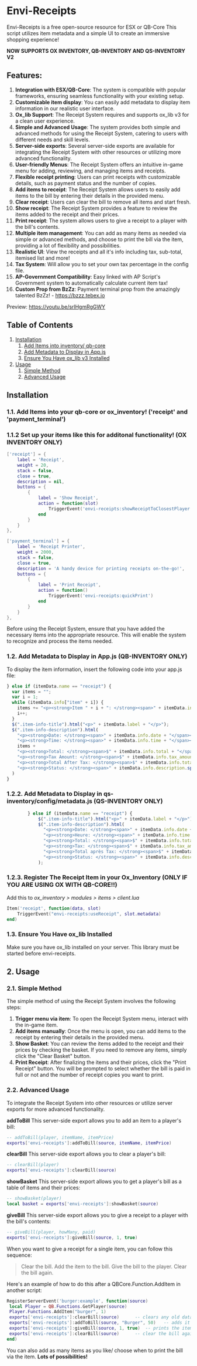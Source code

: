 # Envi-Receipts

Envi-Receipts is a free open-source resource for ESX or QB-Core
This script utilizes item metadata and a simple UI to create an immersive shopping experience!

**NOW SUPPORTS OX INVENTORY, QB-INVENTORY AND QS-INVENTORY V2**

## Features:

1. **Integration with ESX/QB-Core**: The system is compatible with popular frameworks, ensuring seamless functionality with your existing setup.
2. **Customizable item display**: You can easily add metadata to display item information in our realistic user interface.
3. **Ox_lib Support**: The Receipt System requires and supports ox_lib v3 for a clean user experience.
4. **Simple and Advanced Usage**: The system provides both simple and advanced methods for using the Receipt System, catering to users with different needs and skill levels.
5. **Server-side exports**: Several server-side exports are available for integrating the Receipt System with other resources or utilizing more advanced functionality.
6. **User-friendly Menus**: The Receipt System offers an intuitive in-game menu for adding, reviewing, and managing items and receipts.
7. **Flexible receipt printing**: Users can print receipts with customizable details, such as payment status and the number of copies.
8. **Add items to receipt**: The Receipt System allows users to easily add items to the bill by entering their details in the provided menu.
9. **Clear receipt**: Users can clear the bill to remove all items and start fresh.
10. **Show receipt**: The Receipt System provides a feature to review the items added to the receipt and their prices.
11. **Print receipt**: The system allows users to give a receipt to a player with the bill's contents.
12. **Multiple item management**: You can add as many items as needed via simple or advanced methods, and choose to print the bill via the item, providing a lot of flexibility and possibilities.
13. **Realistic UI**: View the receipts and all it's info including tax, sub-total, itemised list and more!
14. **Tax System**: Will allow you to set your own tax percentage in the config file.
15. **AP-Government Compatibility**: Easy linked with AP Script's Government system to automatically calculate current item tax!
16. **Custom Prop from BzZz**: Payment terminal prop from the amazingly talented BzZz! - https://bzzz.tebex.io


Preview:
https://youtu.be/srlHgmRgGWY

## Table of Contents

1. [Installation](#installation)
    1. [Add Items into inventory/ qb-core](#11-add-items-into-qb-core)
    2. [Add Metadata to Display in App.js](#12-add-metadata-to-display-in-appjs)
    3. [Ensure You Have ox_lib v3 Installed](#13-ensure-you-have-ox_lib-v3-installed)
2. [Usage](#usage)
    1. [Simple Method](#21-simple-method)
    2. [Advanced Usage](#22-advanced-usage)

## Installation

### 1.1. Add Items into your qb-core or ox_inventory! ('receipt' and 'payment_terminal')

### 1.1.2 Set up your items like this for additonal functionality! **(OX INVENTORY ONLY)**
```lua
['receipt'] = {
	label = 'Receipt',
	weight = 20, 
	stack = false,
	close = true,
	description = nil,
	buttons = {
		{
			label = 'Show Receipt',
			action = function(slot)
				TriggerEvent('envi-receipts:showReceiptToClosestPlayer', slot)
			end
		}
	}
},

['payment_terminal'] = {
	label = 'Receipt Printer',
	weight = 2000, 
	stack = false,
	close = true,
	description = 'A handy device for printing receipts on-the-go!',
	buttons = {
		{
			label = 'Print Receipt',
			action = function()
				TriggerEvent('envi-receipts:quickPrint')
			end
		}
	}
},
```

Before using the Receipt System, ensure that you have added the necessary items into the appropriate resource. This will enable the system to recognize and process the items needed.

### 1.2. Add Metadata to Display in App.js **(QB-INVENTORY ONLY)**

To display the item information, insert the following code into your app.js file:

```js
} else if (itemData.name == "receipt") {
  var items = "";
  var i = 1;
  while (itemData.info["item" + i]) {
    items += "<p><strong>Item " + i + ": </strong><span>" + itemData.info["item" + i] + " - $" + itemData.info["price" + i] + "</span></p>";
    i++;
  }
  $(".item-info-title").html("<p>" + itemData.label + "</p>");
  $(".item-info-description").html(
    "<p><strong>Date: </strong><span>" + itemData.info.date + "</span></p>" +
    "<p><strong>Time: </strong><span>" + itemData.info.time + "</span></p>" +
    items +
    "<p><strong>Total: </strong><span>$" + itemData.info.total + "</span></p>" +
    "<p><strong>Tax Amount: </strong><span>$" + itemData.info.tax_amount + "</span></p>" +
    "<p><strong>Total After Tax: </strong><span>$" + itemData.info.total_after_tax + "</span></p>" +
    "<p><strong>Status: </strong><span>" + itemData.info.description.split(' - ').pop() + "</span></p>"
  )
}
```
### 1.2.2. Add Metadata to Display in qs-inventory/config/metadata.js **(QS-INVENTORY ONLY)**
```js
        } else if (itemData.name == "receipt") {
            $(".item-info-title").html("<p>" + itemData.label + "</p>");
            $(".item-info-description").html(
              "<p><strong>Date: </strong><span>" + itemData.info.date + "</span></p>" +
              "<p><strong>Heure: </strong><span>" + itemData.info.time + "</span></p>" +
              "<p><strong>Total: </strong><span>$" + itemData.info.total + "</span></p>" +
              "<p><strong>Tax: </strong><span>$" + itemData.info.tax_amount + "</span></p>" +
              "<p><strong>Total après Tax: </strong><span>$" + itemData.info.total_after_tax + "</span></p>" +
              "<p><strong>Status: </strong><span>" + itemData.info.description + "</span></p>"
            );
```

### 1.2.3. Register The Receipt Item in your Ox_Inventory (**ONLY IF YOU ARE USING OX WITH QB-CORE!!**)

Add this to *ox_inventory > modules > items > client.lua*
```lua
Item('receipt', function(data, slot)
    TriggerEvent("envi-receipts:useReceipt", slot.metadata)
end)
```

### 1.3. Ensure You Have ox_lib Installed

Make sure you have ox_lib installed on your server. This library must be started before envi-receipts.

## 2. Usage

### 2.1. Simple Method

The simple method of using the Receipt System involves the following steps:

1. **Trigger menu via item**: To open the Receipt System menu, interact with the in-game item.
2. **Add items manually**: Once the menu is open, you can add items to the receipt by entering their details in the provided menu.
3. **Show Basket**: You can review the items added to the receipt and their prices by checking the basket. If you need to remove any items, simply click the "Clear Basket" button.
4. **Print Receipt**: After finalizing the items and their prices, click the "Print Receipt" button. You will be prompted to select whether the bill is paid in full or not and the number of receipt copies you want to print.

### 2.2. Advanced Usage

To integrate the Receipt System into other resources or utilize server exports for more advanced functionality. 

**addToBill**
This server-side export allows you to add an item to a player's bill:

```lua
-- addToBill(player, itemName, itemPrice)
exports['envi-receipts']:addToBill(source, itemName, itemPrice)
```


**clearBill**
This server-side export allows you to clear a player's bill:

```lua
-- clearBill(player)
exports['envi-receipts']:clearBill(source)
```


**showBasket**
This server-side export allows you to get a player's bill as a table of items and their prices:

```lua
-- showBasket(player)
local basket = exports['envi-receipts']:showBasket(source)
```


**giveBill**
This server-side export allows you to give a receipt to a player with the bill's contents:

```lua
-- giveBill(player, howMany, paid)
exports['envi-receipts']:giveBill(source, 1, true)
```


When you want to give a receipt for a single item, you can follow this sequence:
> Clear the bill.
> Add the item to the bill.
> Give the bill to the player.
> Clear the bill again.


Here's an example of how to do this after a QBCore.Function.AddItem in another script:

```lua
RegisterServerEvent('burger:example', function(source)
 local Player = QB.Functions.GetPlayer(source)
 Player.Functions.AddItem("burger", 1)
 exports['envi-receipts']:clearBill(source)      -- clears any old data
 exports['envi-receipts']:addToBill(source, "Burger", 50)   -- adds it to the total bill
 exports['envi-receipts']:giveBill(source, 1, true)  -- prints the items currently added and rewards receipt item
 exports['envi-receipts']:clearBill(source)      -- clear the bill again for good measure
end)
```

You can also add as many items as you like/ choose when to print the bill via the item. 
**Lots of possibilities!** 
